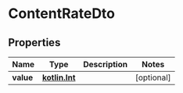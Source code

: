 # ContentRateDto

## Properties
Name | Type | Description | Notes
------------ | ------------- | ------------- | -------------
**value** | [**kotlin.Int**](.md) |  |  [optional]
